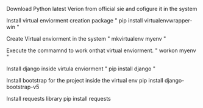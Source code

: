 Download Python latest Verion from official sie and cofigure it in the system

Install virtual enviorment creation package
" pip install virtualenvwrapper-win "

Create Virtual enviorment in the system 
" mkvirtualenv myenv "        <!-- here demo virtual env is created as myenv   -->

Execute the commamnd to work onthat virtual enviorment.
" workon myenv "   

Install django inside virtula enviorment
" pip install django "

Install bootstrap for the project inside the virtual env
pip install django-bootstrap-v5


Install requests library
pip install requests
